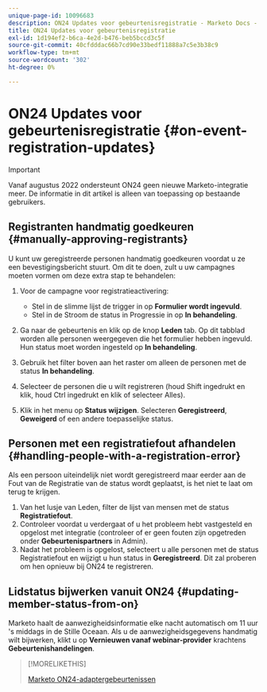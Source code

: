 ```yaml
---
unique-page-id: 10096683
description: ON24 Updates voor gebeurtenisregistratie - Marketo Docs - Productdocumentatie
title: ON24 Updates voor gebeurtenisregistratie
exl-id: 1d194ef2-b6ca-4e2d-b476-beb5bccd3c5f
source-git-commit: 40cfdddac66b7cd90e33bedf11888a7c5e3b38c9
workflow-type: tm+mt
source-wordcount: '302'
ht-degree: 0%

---
```


# ON24 Updates voor gebeurtenisregistratie {#on-event-registration-updates}

>[!IMPORTANT]
>
>Vanaf augustus 2022 ondersteunt ON24 geen nieuwe Marketo-integratie meer. De informatie in dit artikel is alleen van toepassing op bestaande gebruikers.

## Registranten handmatig goedkeuren {#manually-approving-registrants}

U kunt uw geregistreerde personen handmatig goedkeuren voordat u ze een bevestigingsbericht stuurt. Om dit te doen, zult u uw campagnes moeten vormen om deze extra stap te behandelen:

1. Voor de campagne voor registratieactivering:

   * Stel in de slimme lijst de trigger in op **Formulier wordt ingevuld**.
   * Stel in de Stroom de status in Progressie in op **In behandeling**.

1. Ga naar de gebeurtenis en klik op de knop **Leden** tab. Op dit tabblad worden alle personen weergegeven die het formulier hebben ingevuld. Hun status moet worden ingesteld op **In behandeling**.
1. Gebruik het filter boven aan het raster om alleen de personen met de status **In behandeling**.
1. Selecteer de personen die u wilt registreren (houd Shift ingedrukt en klik, houd Ctrl ingedrukt en klik of selecteer Alles).
1. Klik in het menu op **Status wijzigen**. Selecteren **Geregistreerd**, **Geweigerd** of een andere toepasselijke status.

## Personen met een registratiefout afhandelen {#handling-people-with-a-registration-error}

Als een persoon uiteindelijk niet wordt geregistreerd maar eerder aan de Fout van de Registratie van de status wordt geplaatst, is het niet te laat om terug te krijgen.

1. Van het lusje van Leden, filter de lijst van mensen met de status **Registratiefout**.
1. Controleer voordat u verdergaat of u het probleem hebt vastgesteld en opgelost met integratie (controleer of er geen fouten zijn opgetreden onder **Gebeurtenispartners** in Admin).
1. Nadat het probleem is opgelost, selecteert u alle personen met de status Registratiefout en wijzigt u hun status in **Geregistreerd**. Dit zal proberen om hen opnieuw bij ON24 te registreren.

## Lidstatus bijwerken vanuit ON24 {#updating-member-status-from-on}

Marketo haalt de aanwezigheidsinformatie elke nacht automatisch om 11 uur &#39;s middags in de Stille Oceaan. Als u de aanwezigheidsgegevens handmatig wilt bijwerken, klikt u op **Vernieuwen vanaf webinar-provider** krachtens **Gebeurtenishandelingen**.

>[!MORELIKETHIS]
>
>[Marketo ON24-adaptergebeurtenissen](/help/marketo/product-docs/demand-generation/events/create-an-event/create-an-event-with-the-marketo-on24-adapter/understanding-marketo-on24-adapter-events.md)
